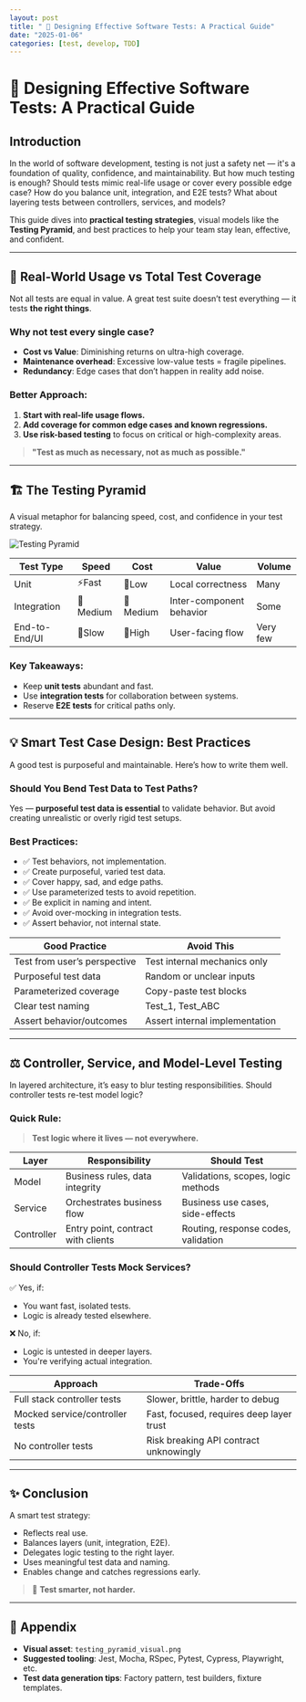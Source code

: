 ```yaml
---
layout: post
title: " 🧪 Designing Effective Software Tests: A Practical Guide"
date: "2025-01-06"
categories: [test, develop, TDD]
---
```

# 🧪 Designing Effective Software Tests: A Practical Guide

## Introduction

In the world of software development, testing is not just a safety net — it's a foundation of quality, confidence, and maintainability. But how much testing is enough? Should tests mimic real-life usage or cover every possible edge case? How do you balance unit, integration, and E2E tests? What about layering tests between controllers, services, and models?

This guide dives into **practical testing strategies**, visual models like the **Testing Pyramid**, and best practices to help your team stay lean, effective, and confident.

---

## 🎯 Real-World Usage vs Total Test Coverage

Not all tests are equal in value. A great test suite doesn’t test everything — it tests **the right things**.

### Why not test every single case?

- **Cost vs Value**: Diminishing returns on ultra-high coverage.
- **Maintenance overhead**: Excessive low-value tests = fragile pipelines.
- **Redundancy**: Edge cases that don’t happen in reality add noise.

### Better Approach:
1. **Start with real-life usage flows.**
2. **Add coverage for common edge cases and known regressions.**
3. **Use risk-based testing** to focus on critical or high-complexity areas.

> **"Test as much as necessary, not as much as possible."**

---

## 🏗️ The Testing Pyramid

A visual metaphor for balancing speed, cost, and confidence in your test strategy.

![Testing Pyramid](testing_pyramid_visual.png)

| Test Type     | Speed | Cost  | Value            | Volume     |
|---------------|-------|-------|------------------|------------|
| Unit          | ⚡Fast | 💸Low | Local correctness | Many       |
| Integration   | 🚀Medium | 💸Medium | Inter-component behavior | Some       |
| End-to-End/UI | 🐢Slow | 💸High | User-facing flow | Very few  |

### Key Takeaways:
- Keep **unit tests** abundant and fast.
- Use **integration tests** for collaboration between systems.
- Reserve **E2E tests** for critical paths only.

---

## 💡 Smart Test Case Design: Best Practices

A good test is purposeful and maintainable. Here’s how to write them well.

### Should You Bend Test Data to Test Paths?

Yes — **purposeful test data is essential** to validate behavior. But avoid creating unrealistic or overly rigid test setups.

### Best Practices:
- ✅ Test behaviors, not implementation.
- ✅ Create purposeful, varied test data.
- ✅ Cover happy, sad, and edge paths.
- ✅ Use parameterized tests to avoid repetition.
- ✅ Be explicit in naming and intent.
- ✅ Avoid over-mocking in integration tests.
- ✅ Assert behavior, not internal state.

| Good Practice                         | Avoid This                          |
|--------------------------------------|-------------------------------------|
| Test from user’s perspective         | Test internal mechanics only        |
| Purposeful test data                 | Random or unclear inputs            |
| Parameterized coverage               | Copy-paste test blocks              |
| Clear test naming                    | Test_1, Test_ABC                    |
| Assert behavior/outcomes             | Assert internal implementation      |

---

## ⚖️ Controller, Service, and Model-Level Testing

In layered architecture, it’s easy to blur testing responsibilities. Should controller tests re-test model logic?

### Quick Rule:
> **Test logic where it lives — not everywhere.**

| Layer      | Responsibility                         | Should Test                          |
|------------|-----------------------------------------|--------------------------------------|
| Model      | Business rules, data integrity          | Validations, scopes, logic methods   |
| Service    | Orchestrates business flow              | Business use cases, side-effects     |
| Controller | Entry point, contract with clients      | Routing, response codes, validation  |

### Should Controller Tests Mock Services?

✅ Yes, if:
- You want fast, isolated tests.
- Logic is already tested elsewhere.

❌ No, if:
- Logic is untested in deeper layers.
- You're verifying actual integration.

| Approach                        | Trade-Offs                              |
|--------------------------------|------------------------------------------|
| Full stack controller tests    | Slower, brittle, harder to debug         |
| Mocked service/controller tests| Fast, focused, requires deep layer trust |
| No controller tests            | Risk breaking API contract unknowingly   |

---

## ✨ Conclusion

A smart test strategy:
- Reflects real use.
- Balances layers (unit, integration, E2E).
- Delegates logic testing to the right layer.
- Uses meaningful test data and naming.
- Enables change and catches regressions early.

> 🚀 **Test smarter, not harder.**

---

## 📎 Appendix
- **Visual asset**: `testing_pyramid_visual.png`
- **Suggested tooling**: Jest, Mocha, RSpec, Pytest, Cypress, Playwright, etc.
- **Test data generation tips**: Factory pattern, test builders, fixture templates.


